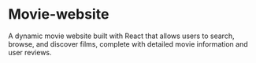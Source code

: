 # Movie-website
A dynamic movie website built with React that allows users to search, browse, and discover films, complete with detailed movie information and user reviews.
